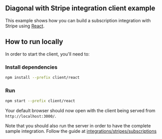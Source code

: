 ## Diagonal with Stripe integration client example

This example shows how you can build a subscription integration with Stripe using [React](https://reactjs.org/).

## How to run locally

In order to start the client, you'll need to: 

### Install dependencies

```bash
npm install --prefix client/react
```

### Run

```bash
npm start --prefix client/react
```

Your default browser should now open with the client being served from `http://localhost:3000/`.

Note that you should also run the server in order to have the complete sample integration. Follow the guide at [integrations/stripes/subscriptions](./../../README.md#how-to-run-locally)